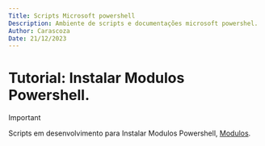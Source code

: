 ```yaml
---
Title: Scripts Microsoft powershell
Description: Ambiente de scripts e documentações microsoft powershel.
Author: Carascoza
Date: 21/12/2023
---
```

# Tutorial: Instalar Modulos Powershell.
>[!IMPORTANT]
>Scripts em desenvolvimento para Instalar Modulos Powershell, [Modulos](./Modulos.md).
